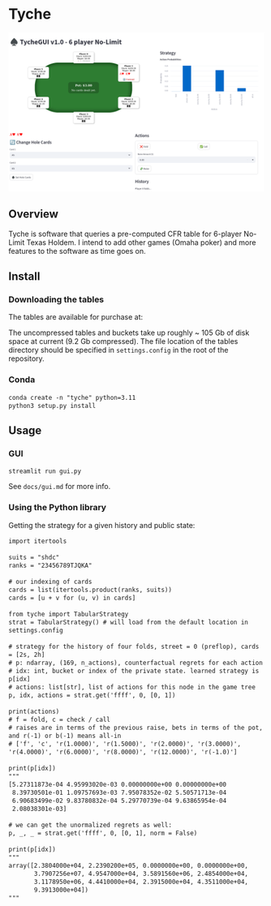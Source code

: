 # Tyche

![alt text](https://github.com/kilmoretrout/tyche/blob/main/docs/images/gui.png?raw=true)

## Overview

Tyche is software that queries a pre-computed CFR table for 6-player No-Limit Texas Holdem.  I intend to add other games (Omaha poker) and more features to the software as time goes on.

## Install

### Downloading the tables

The tables are available for purchase at:

The uncompressed tables and buckets take up roughly ~ 105 Gb of disk space at current (9.2 Gb compressed).  The file location of the tables directory should be specified in ```settings.config``` in the root of the repository.

### Conda

```
conda create -n "tyche" python=3.11
python3 setup.py install
```

## Usage

### GUI

```
streamlit run gui.py
```

See ```docs/gui.md``` for more info.

### Using the Python library

Getting the strategy for a given history and public state:

```
import itertools

suits = "shdc"
ranks = "23456789TJQKA"

# our indexing of cards
cards = list(itertools.product(ranks, suits))
cards = [u + v for (u, v) in cards]

from tyche import TabularStrategy
strat = TabularStrategy() # will load from the default location in settings.config

# strategy for the history of four folds, street = 0 (preflop), cards = [2s, 2h]
# p: ndarray, (169, n_actions), counterfactual regrets for each action
# idx: int, bucket or index of the private state. learned strategy is p[idx]
# actions: list[str], list of actions for this node in the game tree
p, idx, actions = strat.get('ffff', 0, [0, 1])

print(actions)
# f = fold, c = check / call
# raises are in terms of the previous raise, bets in terms of the pot, and r(-1) or b(-1) means all-in
# ['f', 'c', 'r(1.0000)', 'r(1.5000)', 'r(2.0000)', 'r(3.0000)', 'r(4.0000)', 'r(6.0000)', 'r(8.0000)', 'r(12.0000)', 'r(-1.0)']

print(p[idx])
"""
[5.27311873e-04 4.95993020e-03 0.00000000e+00 0.00000000e+00
 8.39730501e-01 1.09757693e-03 7.95078352e-02 5.50571713e-04
 6.90683499e-02 9.83780832e-04 5.29770739e-04 9.63865954e-04
 2.08038301e-03]

# we can get the unormalized regrets as well:
p, _, _ = strat.get('ffff', 0, [0, 1], norm = False)

print(p[idx])
"""
array([2.3804000e+04, 2.2390200e+05, 0.0000000e+00, 0.0000000e+00,
       3.7907256e+07, 4.9547000e+04, 3.5891560e+06, 2.4854000e+04,
       3.1178950e+06, 4.4410000e+04, 2.3915000e+04, 4.3511000e+04,
       9.3913000e+04])
"""
```
